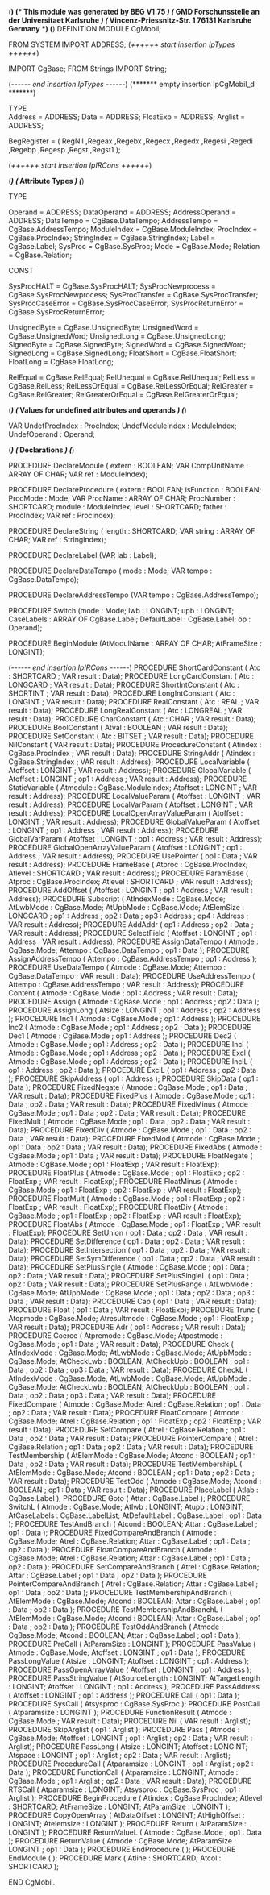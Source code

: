  (**************************************************************) 
  (*   This module was generated by BEG V1.75        *)
  (*        GMD Forschunsstelle an der Universitaet Karlsruhe   *)
  (*        Vincenz-Priessnitz-Str. 1 76131 Karlsruhe Germany   *)
  (**************************************************************)
 DEFINITION MODULE CgMobil;
 
 FROM SYSTEM IMPORT ADDRESS;
(*++++++ start insertion IpTypes ++++++*)

IMPORT CgBase;
FROM Strings	IMPORT	String;


(*------ end   insertion IpTypes ------*)
(******* empty insertion IpCgMobil_d *******)
 
 TYPE       
            Address  = ADDRESS;
            Data  = ADDRESS;
            FloatExp  = ADDRESS;
            Arglist  = ADDRESS;

   BegRegister = ( RegNil
      ,Regeax
      ,Regebx
      ,Regecx
      ,Regedx
      ,Regesi
      ,Regedi
      ,Regebp
      ,Regesp
      ,Regst
      ,Regst1
   );

(*++++++ start insertion IpIRCons ++++++*)
    

(***************************************************************************)
(* Attribute Types                                                         *)
(***************************************************************************)

TYPE

   Operand            = ADDRESS;
   DataOperand        = ADDRESS;
   AddressOperand     = ADDRESS;
   DataTempo          = CgBase.DataTempo;
   AddressTempo       = CgBase.AddressTempo;
   ModuleIndex        = CgBase.ModuleIndex;
   ProcIndex          = CgBase.ProcIndex;
   StringIndex        = CgBase.StringIndex;
   Label              = CgBase.Label;
   SysProc            = CgBase.SysProc;
   Mode               = CgBase.Mode;
   Relation           = CgBase.Relation;

CONST

   SysProcHALT        = CgBase.SysProcHALT;
   SysProcNewprocess  = CgBase.SysProcNewprocess;
   SysProcTransfer    = CgBase.SysProcTransfer;
   SysProcCaseError   = CgBase.SysProcCaseError;
   SysProcReturnError = CgBase.SysProcReturnError;

   UnsignedByte       = CgBase.UnsignedByte;
   UnsignedWord       = CgBase.UnsignedWord;
   UnsignedLong       = CgBase.UnsignedLong;
   SignedByte         = CgBase.SignedByte;
   SignedWord         = CgBase.SignedWord;
   SignedLong         = CgBase.SignedLong;
   FloatShort         = CgBase.FloatShort;
   FloatLong          = CgBase.FloatLong;

   RelEqual           = CgBase.RelEqual;
   RelUnequal         = CgBase.RelUnequal;
   RelLess            = CgBase.RelLess;
   RelLessOrEqual     = CgBase.RelLessOrEqual;
   RelGreater         = CgBase.RelGreater;
   RelGreaterOrEqual  = CgBase.RelGreaterOrEqual;


(***************************************************************************)
(* Values for undefined attributes  and operands                           *)
(***************************************************************************)

VAR
   UndefProcIndex   : ProcIndex;
   UndefModuleIndex : ModuleIndex;
   UndefOperand     : Operand;


(***************************************************************************)
(* Declarations                                                            *)
(***************************************************************************)

PROCEDURE DeclareModule
   (    extern       : BOOLEAN;
    VAR CompUnitName : ARRAY OF CHAR; 
    VAR ref          : ModuleIndex);

PROCEDURE DeclareProcedure
   (    extern       : BOOLEAN;
	isFunction   : BOOLEAN;
	ProcMode     : Mode;
    VAR ProcName     : ARRAY OF CHAR; 
        ProcNumber   : SHORTCARD;
        module       : ModuleIndex;
	level        : SHORTCARD;
	father       : ProcIndex;
    VAR ref          : ProcIndex);

PROCEDURE DeclareString
   (    length : SHORTCARD;
    VAR string : ARRAY OF CHAR; 
    VAR ref    : StringIndex);

PROCEDURE DeclareLabel
   (VAR lab : Label);

PROCEDURE DeclareDataTempo
   (    mode  : Mode;
    VAR tempo : CgBase.DataTempo);

PROCEDURE DeclareAddressTempo
   (VAR tempo : CgBase.AddressTempo);

PROCEDURE Switch
   (mode         : Mode;
    lwb          : LONGINT;
    upb          : LONGINT;
    CaseLabels   : ARRAY OF CgBase.Label;
    DefaultLabel : CgBase.Label;
    op           : Operand);

PROCEDURE  BeginModule
   (AtModulName  :  ARRAY OF CHAR;
    AtFrameSize  :  LONGINT);


(*------ end   insertion IpIRCons ------*)
 PROCEDURE  ShortCardConstant (
                      Atc  :  SHORTCARD
                      ;  VAR result : Data);
 PROCEDURE  LongCardConstant (
                      Atc  :  LONGCARD
                      ;  VAR result : Data);
 PROCEDURE  ShortIntConstant (
                      Atc  :  SHORTINT
                      ;  VAR result : Data);
 PROCEDURE  LongIntConstant (
                      Atc  :  LONGINT
                      ;  VAR result : Data);
 PROCEDURE  RealConstant (
                      Atc  :  REAL
                      ;  VAR result : Data);
 PROCEDURE  LongRealConstant (
                      Atc  :  LONGREAL
                      ;  VAR result : Data);
 PROCEDURE  CharConstant (
                      Atc  :  CHAR
                      ;  VAR result : Data);
 PROCEDURE  BoolConstant (
                      Atval  :  BOOLEAN
                      ;  VAR result : Data);
 PROCEDURE  SetConstant (
                      Atc  :  BITSET
                      ;  VAR result : Data);
 PROCEDURE  NilConstant (
                         VAR result : Data);
 PROCEDURE  ProcedureConstant (
                      Atindex  :  CgBase.ProcIndex
                      ;  VAR result : Data);
 PROCEDURE  StringAddr (
                      Atindex  :  CgBase.StringIndex
                      ;  VAR result : Address);
 PROCEDURE  LocalVariable (
                      Atoffset  :  LONGINT
                      ;  VAR result : Address);
 PROCEDURE  GlobalVariable (
                      Atoffset  :  LONGINT
                      ;  op1  : Address
                      ;  VAR result : Address);
 PROCEDURE  StaticVariable (
                      Atmodule  :  CgBase.ModuleIndex;
                      Atoffset  :  LONGINT
                      ;  VAR result : Address);
 PROCEDURE  LocalValueParam (
                      Atoffset  :  LONGINT
                      ;  VAR result : Address);
 PROCEDURE  LocalVarParam (
                      Atoffset  :  LONGINT
                      ;  VAR result : Address);
 PROCEDURE  LocalOpenArrayValueParam (
                      Atoffset  :  LONGINT
                      ;  VAR result : Address);
 PROCEDURE  GlobalValueParam (
                      Atoffset  :  LONGINT
                      ;  op1  : Address
                      ;  VAR result : Address);
 PROCEDURE  GlobalVarParam (
                      Atoffset  :  LONGINT
                      ;  op1  : Address
                      ;  VAR result : Address);
 PROCEDURE  GlobalOpenArrayValueParam (
                      Atoffset  :  LONGINT
                      ;  op1  : Address
                      ;  VAR result : Address);
 PROCEDURE  UsePointer (
                         op1  : Data
                      ;  VAR result : Address);
 PROCEDURE  FrameBase (
                      Atproc  :  CgBase.ProcIndex;
                      Atlevel  :  SHORTCARD
                      ;  VAR result : Address);
 PROCEDURE  ParamBase (
                      Atproc  :  CgBase.ProcIndex;
                      Atlevel  :  SHORTCARD
                      ;  VAR result : Address);
 PROCEDURE  AddOffset (
                      Atoffset  :  LONGINT
                      ;  op1  : Address
                      ;  VAR result : Address);
 PROCEDURE  Subscript (
                      AtIndexMode  :  CgBase.Mode;
                      AtLwbMode  :  CgBase.Mode;
                      AtUpbMode  :  CgBase.Mode;
                      AtElemSize  :  LONGCARD
                      ;  op1  : Address
                      ;  op2  : Data
                      ;  op3  : Address
                      ;  op4  : Address
                      ;  VAR result : Address);
 PROCEDURE  AddAddr (
                         op1  : Address
                      ;  op2  : Data
                      ;  VAR result : Address);
 PROCEDURE  SelectField (
                      Atoffset  :  LONGINT
                      ;  op1  : Address
                      ;  VAR result : Address);
 PROCEDURE  AssignDataTempo (
                      Atmode  :  CgBase.Mode;
                      Attempo  :  CgBase.DataTempo
                      ;  op1  : Data
                                                         );
 PROCEDURE  AssignAddressTempo (
                      Attempo  :  CgBase.AddressTempo
                      ;  op1  : Address
                                                         );
 PROCEDURE  UseDataTempo (
                      Atmode  :  CgBase.Mode;
                      Attempo  :  CgBase.DataTempo
                      ;  VAR result : Data);
 PROCEDURE  UseAddressTempo (
                      Attempo  :  CgBase.AddressTempo
                      ;  VAR result : Address);
 PROCEDURE  Content (
                      Atmode  :  CgBase.Mode
                      ;  op1  : Address
                      ;  VAR result : Data);
 PROCEDURE  Assign (
                      Atmode  :  CgBase.Mode
                      ;  op1  : Address
                      ;  op2  : Data
                                                         );
 PROCEDURE  AssignLong (
                      Atsize  :  LONGINT
                      ;  op1  : Address
                      ;  op2  : Address
                                                         );
 PROCEDURE  Inc1 (
                      Atmode  :  CgBase.Mode
                      ;  op1  : Address
                                                         );
 PROCEDURE  Inc2 (
                      Atmode  :  CgBase.Mode
                      ;  op1  : Address
                      ;  op2  : Data
                                                         );
 PROCEDURE  Dec1 (
                      Atmode  :  CgBase.Mode
                      ;  op1  : Address
                                                         );
 PROCEDURE  Dec2 (
                      Atmode  :  CgBase.Mode
                      ;  op1  : Address
                      ;  op2  : Data
                                                         );
 PROCEDURE  Incl (
                      Atmode  :  CgBase.Mode
                      ;  op1  : Address
                      ;  op2  : Data
                                                         );
 PROCEDURE  Excl (
                      Atmode  :  CgBase.Mode
                      ;  op1  : Address
                      ;  op2  : Data
                                                         );
 PROCEDURE  InclL (
                         op1  : Address
                      ;  op2  : Data
                                                         );
 PROCEDURE  ExclL (
                         op1  : Address
                      ;  op2  : Data
                                                         );
 PROCEDURE  SkipAddress (
                         op1  : Address
                                                         );
 PROCEDURE  SkipData (
                         op1  : Data
                                                         );
 PROCEDURE  FixedNegate (
                      Atmode  :  CgBase.Mode
                      ;  op1  : Data
                      ;  VAR result : Data);
 PROCEDURE  FixedPlus (
                      Atmode  :  CgBase.Mode
                      ;  op1  : Data
                      ;  op2  : Data
                      ;  VAR result : Data);
 PROCEDURE  FixedMinus (
                      Atmode  :  CgBase.Mode
                      ;  op1  : Data
                      ;  op2  : Data
                      ;  VAR result : Data);
 PROCEDURE  FixedMult (
                      Atmode  :  CgBase.Mode
                      ;  op1  : Data
                      ;  op2  : Data
                      ;  VAR result : Data);
 PROCEDURE  FixedDiv (
                      Atmode  :  CgBase.Mode
                      ;  op1  : Data
                      ;  op2  : Data
                      ;  VAR result : Data);
 PROCEDURE  FixedMod (
                      Atmode  :  CgBase.Mode
                      ;  op1  : Data
                      ;  op2  : Data
                      ;  VAR result : Data);
 PROCEDURE  FixedAbs (
                      Atmode  :  CgBase.Mode
                      ;  op1  : Data
                      ;  VAR result : Data);
 PROCEDURE  FloatNegate (
                      Atmode  :  CgBase.Mode
                      ;  op1  : FloatExp
                      ;  VAR result : FloatExp);
 PROCEDURE  FloatPlus (
                      Atmode  :  CgBase.Mode
                      ;  op1  : FloatExp
                      ;  op2  : FloatExp
                      ;  VAR result : FloatExp);
 PROCEDURE  FloatMinus (
                      Atmode  :  CgBase.Mode
                      ;  op1  : FloatExp
                      ;  op2  : FloatExp
                      ;  VAR result : FloatExp);
 PROCEDURE  FloatMult (
                      Atmode  :  CgBase.Mode
                      ;  op1  : FloatExp
                      ;  op2  : FloatExp
                      ;  VAR result : FloatExp);
 PROCEDURE  FloatDiv (
                      Atmode  :  CgBase.Mode
                      ;  op1  : FloatExp
                      ;  op2  : FloatExp
                      ;  VAR result : FloatExp);
 PROCEDURE  FloatAbs (
                      Atmode  :  CgBase.Mode
                      ;  op1  : FloatExp
                      ;  VAR result : FloatExp);
 PROCEDURE  SetUnion (
                         op1  : Data
                      ;  op2  : Data
                      ;  VAR result : Data);
 PROCEDURE  SetDifference (
                         op1  : Data
                      ;  op2  : Data
                      ;  VAR result : Data);
 PROCEDURE  SetIntersection (
                         op1  : Data
                      ;  op2  : Data
                      ;  VAR result : Data);
 PROCEDURE  SetSymDifference (
                         op1  : Data
                      ;  op2  : Data
                      ;  VAR result : Data);
 PROCEDURE  SetPlusSingle (
                      Atmode  :  CgBase.Mode
                      ;  op1  : Data
                      ;  op2  : Data
                      ;  VAR result : Data);
 PROCEDURE  SetPlusSingleL (
                         op1  : Data
                      ;  op2  : Data
                      ;  VAR result : Data);
 PROCEDURE  SetPlusRange (
                      AtLwbMode  :  CgBase.Mode;
                      AtUpbMode  :  CgBase.Mode
                      ;  op1  : Data
                      ;  op2  : Data
                      ;  op3  : Data
                      ;  VAR result : Data);
 PROCEDURE  Cap (
                         op1  : Data
                      ;  VAR result : Data);
 PROCEDURE  Float (
                         op1  : Data
                      ;  VAR result : FloatExp);
 PROCEDURE  Trunc (
                      Atopmode  :  CgBase.Mode;
                      Atresultmode  :  CgBase.Mode
                      ;  op1  : FloatExp
                      ;  VAR result : Data);
 PROCEDURE  Adr (
                         op1  : Address
                      ;  VAR result : Data);
 PROCEDURE  Coerce (
                      Atpremode  :  CgBase.Mode;
                      Atpostmode  :  CgBase.Mode
                      ;  op1  : Data
                      ;  VAR result : Data);
 PROCEDURE  Check (
                      AtIndexMode  :  CgBase.Mode;
                      AtLwbMode  :  CgBase.Mode;
                      AtUpbMode  :  CgBase.Mode;
                      AtCheckLwb  :  BOOLEAN;
                      AtCheckUpb  :  BOOLEAN
                      ;  op1  : Data
                      ;  op2  : Data
                      ;  op3  : Data
                      ;  VAR result : Data);
 PROCEDURE  CheckL (
                      AtIndexMode  :  CgBase.Mode;
                      AtLwbMode  :  CgBase.Mode;
                      AtUpbMode  :  CgBase.Mode;
                      AtCheckLwb  :  BOOLEAN;
                      AtCheckUpb  :  BOOLEAN
                      ;  op1  : Data
                      ;  op2  : Data
                      ;  op3  : Data
                      ;  VAR result : Data);
 PROCEDURE  FixedCompare (
                      Atmode  :  CgBase.Mode;
                      Atrel  :  CgBase.Relation
                      ;  op1  : Data
                      ;  op2  : Data
                      ;  VAR result : Data);
 PROCEDURE  FloatCompare (
                      Atmode  :  CgBase.Mode;
                      Atrel  :  CgBase.Relation
                      ;  op1  : FloatExp
                      ;  op2  : FloatExp
                      ;  VAR result : Data);
 PROCEDURE  SetCompare (
                      Atrel  :  CgBase.Relation
                      ;  op1  : Data
                      ;  op2  : Data
                      ;  VAR result : Data);
 PROCEDURE  PointerCompare (
                      Atrel  :  CgBase.Relation
                      ;  op1  : Data
                      ;  op2  : Data
                      ;  VAR result : Data);
 PROCEDURE  TestMembership (
                      AtElemMode  :  CgBase.Mode;
                      Atcond  :  BOOLEAN
                      ;  op1  : Data
                      ;  op2  : Data
                      ;  VAR result : Data);
 PROCEDURE  TestMembershipL (
                      AtElemMode  :  CgBase.Mode;
                      Atcond  :  BOOLEAN
                      ;  op1  : Data
                      ;  op2  : Data
                      ;  VAR result : Data);
 PROCEDURE  TestOdd (
                      Atmode  :  CgBase.Mode;
                      Atcond  :  BOOLEAN
                      ;  op1  : Data
                      ;  VAR result : Data);
 PROCEDURE  PlaceLabel (
                      Atlab  :  CgBase.Label
                                                         );
 PROCEDURE  Goto (
                      Attar  :  CgBase.Label
                                                         );
 PROCEDURE  SwitchL (
                      Atmode  :  CgBase.Mode;
                      Atlwb  :  LONGINT;
                      Atupb  :  LONGINT;
                      AtCaseLabels  :  CgBase.LabelList;
                      AtDefaultLabel  :  CgBase.Label
                      ;  op1  : Data
                                                         );
 PROCEDURE  TestAndBranch (
                      Atcond  :  BOOLEAN;
                      Attar  :  CgBase.Label
                      ;  op1  : Data
                                                         );
 PROCEDURE  FixedCompareAndBranch (
                      Atmode  :  CgBase.Mode;
                      Atrel  :  CgBase.Relation;
                      Attar  :  CgBase.Label
                      ;  op1  : Data
                      ;  op2  : Data
                                                         );
 PROCEDURE  FloatCompareAndBranch (
                      Atmode  :  CgBase.Mode;
                      Atrel  :  CgBase.Relation;
                      Attar  :  CgBase.Label
                      ;  op1  : Data
                      ;  op2  : Data
                                                         );
 PROCEDURE  SetCompareAndBranch (
                      Atrel  :  CgBase.Relation;
                      Attar  :  CgBase.Label
                      ;  op1  : Data
                      ;  op2  : Data
                                                         );
 PROCEDURE  PointerCompareAndBranch (
                      Atrel  :  CgBase.Relation;
                      Attar  :  CgBase.Label
                      ;  op1  : Data
                      ;  op2  : Data
                                                         );
 PROCEDURE  TestMembershipAndBranch (
                      AtElemMode  :  CgBase.Mode;
                      Atcond  :  BOOLEAN;
                      Attar  :  CgBase.Label
                      ;  op1  : Data
                      ;  op2  : Data
                                                         );
 PROCEDURE  TestMembershipAndBranchL (
                      AtElemMode  :  CgBase.Mode;
                      Atcond  :  BOOLEAN;
                      Attar  :  CgBase.Label
                      ;  op1  : Data
                      ;  op2  : Data
                                                         );
 PROCEDURE  TestOddAndBranch (
                      Atmode  :  CgBase.Mode;
                      Atcond  :  BOOLEAN;
                      Attar  :  CgBase.Label
                      ;  op1  : Data
                                                         );
 PROCEDURE  PreCall (
                      AtParamSize  :  LONGINT
                                                         );
 PROCEDURE  PassValue (
                      Atmode  :  CgBase.Mode;
                      Atoffset  :  LONGINT
                      ;  op1  : Data
                                                         );
 PROCEDURE  PassLongValue (
                      Atsize  :  LONGINT;
                      Atoffset  :  LONGINT
                      ;  op1  : Address
                                                         );
 PROCEDURE  PassOpenArrayValue (
                      Atoffset  :  LONGINT
                      ;  op1  : Address
                                                         );
 PROCEDURE  PassStringValue (
                      AtSourceLength  :  LONGINT;
                      AtTargetLength  :  LONGINT;
                      Atoffset  :  LONGINT
                      ;  op1  : Address
                                                         );
 PROCEDURE  PassAddress (
                      Atoffset  :  LONGINT
                      ;  op1  : Address
                                                         );
 PROCEDURE  Call (
                         op1  : Data
                                                         );
 PROCEDURE  SysCall (
                      Atsysproc  :  CgBase.SysProc
                                                         );
 PROCEDURE  PostCall (
                      Atparamsize  :  LONGINT
                                                         );
 PROCEDURE  FunctionResult (
                      Atmode  :  CgBase.Mode
                      ;  VAR result : Data);
 PROCEDURE  Nil (
                         VAR result : Arglist);
 PROCEDURE  SkipArglist (
                         op1  : Arglist
                                                         );
 PROCEDURE  Pass (
                      Atmode  :  CgBase.Mode;
                      Atoffset  :  LONGINT
                      ;  op1  : Arglist
                      ;  op2  : Data
                      ;  VAR result : Arglist);
 PROCEDURE  PassLong (
                      Atsize  :  LONGINT;
                      Atoffset  :  LONGINT;
                      Atspace  :  LONGINT
                      ;  op1  : Arglist
                      ;  op2  : Data
                      ;  VAR result : Arglist);
 PROCEDURE  ProcedureCall (
                      Atparamsize  :  LONGINT
                      ;  op1  : Arglist
                      ;  op2  : Data
                                                         );
 PROCEDURE  FunctionCall (
                      Atparamsize  :  LONGINT;
                      Atmode  :  CgBase.Mode
                      ;  op1  : Arglist
                      ;  op2  : Data
                      ;  VAR result : Data);
 PROCEDURE  RTSCall (
                      Atparamsize  :  LONGINT;
                      Atsysproc  :  CgBase.SysProc
                      ;  op1  : Arglist
                                                         );
 PROCEDURE  BeginProcedure (
                      Atindex  :  CgBase.ProcIndex;
                      Atlevel  :  SHORTCARD;
                      AtFrameSize  :  LONGINT;
                      AtParamSize  :  LONGINT
                                                         );
 PROCEDURE  CopyOpenArray (
                      AtDataOffset  :  LONGINT;
                      AtHighOffset  :  LONGINT;
                      Atelemsize  :  LONGINT
                                                         );
 PROCEDURE  Return (
                      AtParamSize  :  LONGINT
                                                         );
 PROCEDURE  ReturnValueL (
                      Atmode  :  CgBase.Mode
                      ;  op1  : Data
                                                         );
 PROCEDURE  ReturnValue (
                      Atmode  :  CgBase.Mode;
                      AtParamSize  :  LONGINT
                      ;  op1  : Data
                                                         );
 PROCEDURE  EndProcedure (
                                                         );
 PROCEDURE  EndModule (
                                                         );
 PROCEDURE  Mark (
                      Atline  :  SHORTCARD;
                      Atcol  :  SHORTCARD
                                                         );
 
 
 END CgMobil.
